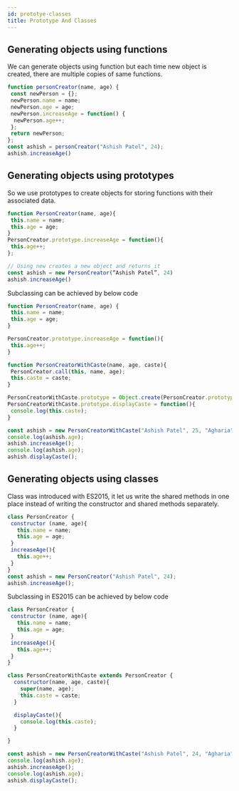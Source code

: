 ```yaml
---
id: prototye-classes
title: Prototype And Classes
---
```


## Generating objects using functions

We can generate objects using function but each time new object is created, there are multiple
copies of same functions. 

```javascript
function personCreator(name, age) {
 const newPerson = {};
 newPerson.name = name;
 newPerson.age = age;
 newPerson.increaseAge = function() {
  newPerson.age++;
 };
 return newPerson;
};
const ashish = personCreator("Ashish Patel", 24);
ashish.increaseAge()
```

## Generating objects using prototypes

So we use prototypes to create objects for storing functions with their associated data. 

```javascript
function PersonCreator(name, age){
 this.name = name;
 this.age = age;
}
PersonCreator.prototype.increaseAge = function(){
 this.age++;
};

// Using new creates a new object and returns it
const ashish = new PersonCreator(“Ashish Patel”, 24)
ashish.increaseAge()
```
Subclassing can be achieved by below code

```javascript
function PersonCreator(name, age) {
 this.name = name;
 this.age = age;
}

PersonCreator.prototype.increaseAge = function(){
 this.age++;
}

function PersonCreatorWithCaste(name, age, caste){
 PersonCreator.call(this, name, age);
 this.caste = caste;
}

PersonCreatorWithCaste.prototype = Object.create(PersonCreator.prototype);
PersonCreatorWithCaste.prototype.displayCaste = function(){
 console.log(this.caste);
}

const ashish = new PersonCreatorWithCaste("Ashish Patel", 25, "Agharia");
console.log(ashish.age);
ashish.increaseAge();
console.log(ashish.age);
ashish.displayCaste();
```
## Generating objects using classes

Class was introduced with ES2015, it let us write the shared methods in one place instead of 
writing the constructor and shared methods separately.

```javascript
class PersonCreator {
 constructor (name, age){
   this.name = name;
   this.age = age;
 }
 increaseAge(){
   this.age++;
 }
}
const ashish = new PersonCreator("Ashish Patel", 24);
ashish.increaseAge();
```

Subclassing in ES2015 can be achieved by below code

```javascript
class PersonCreator {
 constructor (name, age){
   this.name = name;
   this.age = age;
 }
 increaseAge(){
   this.age++;
 }
}

class PersonCreatorWithCaste extends PersonCreator {
  constructor(name, age, caste){
    super(name, age);
    this.caste = caste;
  }

  displayCaste(){
    console.log(this.caste);
  }

}

const ashish = new PersonCreatorWithCaste("Ashish Patel", 24, "Agharia");
console.log(ashish.age);
ashish.increaseAge();
console.log(ashish.age);
ashish.displayCaste();
```

